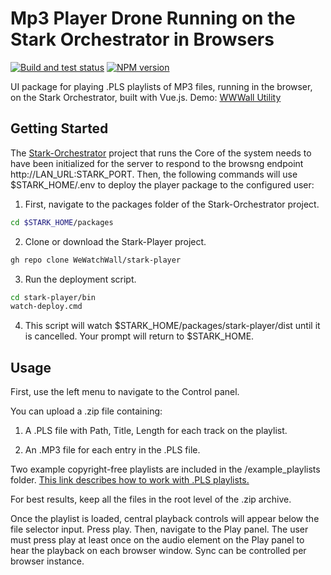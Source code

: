 # Mp3 Player Drone Running on the Stark Orchestrator in Browsers

[![Build and test status](https://github.com/WeWatchWall/stark-player/workflows/Lint%20and%20test/badge.svg)](https://github.com/WeWatchWall/stark-player/actions?query=workflow%3A%22Lint+and+test%22)
[![NPM version](https://img.shields.io/npm/v/stark-player.svg)](https://www.npmjs.com/package/stark-player)

UI package for playing .PLS playlists of MP3 files, running in the browser, on the Stark Orchestrator, built with Vue.js.
Demo: [WWWall Utility](https://wewatchwall.github.io/stark-player/)

## Getting Started

The [Stark-Orchestrator](https://github.com/WeWatchWall/stark-orchestrator) project that runs the Core of the system needs to have been initialized for the server to respond to the browsng endpoint http://LAN_URL:STARK_PORT.
Then, the following commands will use $STARK_HOME/.env to deploy the player package to the configured user:

1. First, navigate to the packages folder of the Stark-Orchestrator project.
  
  ```bash
  cd $STARK_HOME/packages
  ```

2. Clone or download the Stark-Player project.

  ```bash
  gh repo clone WeWatchWall/stark-player
  ```

3. Run the deployment script.

  ```bash
  cd stark-player/bin
  watch-deploy.cmd
  ```

4. This script will watch $STARK_HOME/packages/stark-player/dist until it is cancelled. Your prompt will return to $STARK_HOME.

## Usage

First, use the left menu to navigate to the Control panel.

You can upload a .zip file containing:

1. A .PLS file with Path, Title, Length for each track on the playlist.

2. An .MP3 file for each entry in the .PLS file.

Two example copyright-free playlists are included in the /example_playlists folder.
[This link describes how to work with .PLS playlists.](https://www.thewindowsclub.com/what-is-a-pls-file)

For best results, keep all the files in the root level of the .zip archive.

Once the playlist is loaded, central playback controls will appear below the file selector input. Press play.
Then, navigate to the Play panel. The user must press play at least once on the audio element on the Play panel to hear the playback on each browser window.
Sync can be controlled per browser instance.
